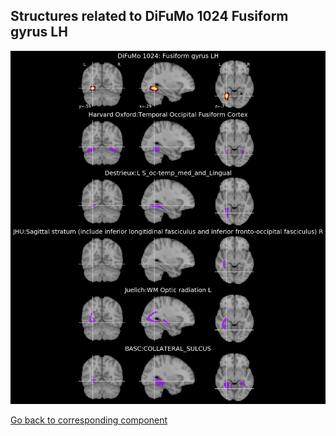 


## Structures related to DiFuMo 1024 Fusiform gyrus LH

![898](898.jpg "Structures related to DiFuMo 1024 Fusiform gyrus LH")

[Go back to corresponding component](https://parietal-inria.github.io/DiFuMo/1024/html/898.html)